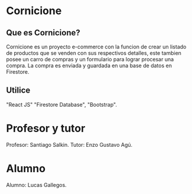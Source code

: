 # Cornicione
## Que es Cornicione?

Cornicione es un proyecto e-commerce con la funcion de crear un listado de productos que se venden con sus respectivos detalles, este tambien posee un carro de compras y un formulario para lograr procesar una compra.
La compra es enviada y guardada en una base de datos en Firestore.

## Utilice

"React JS" "Firestore Database", "Bootstrap".

# Profesor y tutor
Profesor: Santiago Salkin. Tutor: Enzo Gustavo Agú.
# Alumno 
Alumno: Lucas Gallegos.

